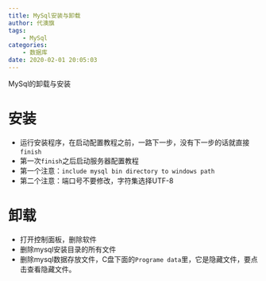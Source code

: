 ```yaml
---
title: MySql安装与卸载
author: 代澳旗
tags:
    - MySql
categories:
    - 数据库 
date: 2020-02-01 20:05:03
---
```

MySql的卸载与安装
<!--more-->
# 安装
 - 运行安装程序，在启动配置教程之前，一路下一步，没有下一步的话就直接`finish`
 - 第一次`finish`之后启动服务器配置教程
 - 第一个注意：`include mysql bin directory to windows path`
 - 第二个注意：端口号不要修改，字符集选择UTF-8

# 卸载
 - 打开控制面板，删除软件
 - 删除mysql安装目录的所有文件
 - 删除mysql数据存放文件，C盘下面的`Programe data`里，它是隐藏文件，要点击查看隐藏文件。
